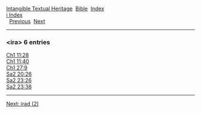 [Intangible Textual Heritage](../../index)  [Bible](../index) 
[Index](index)   
[i Index](_i_)  
  [Previous](c05919)  [Next](c05921) 

------------------------------------------------------------------------

### &lt;ira&gt; 6 entries

[Ch1 11:28](../kjv/ch1011.htm#028)  
[Ch1 11:40](../kjv/ch1011.htm#040)  
[Ch1 27:9](../kjv/ch1027.htm#009)  
[Sa2 20:26](../kjv/sa2020.htm#026)  
[Sa2 23:26](../kjv/sa2023.htm#026)  
[Sa2 23:38](../kjv/sa2023.htm#038)  

------------------------------------------------------------------------

[Next: irad (2)](c05921)
